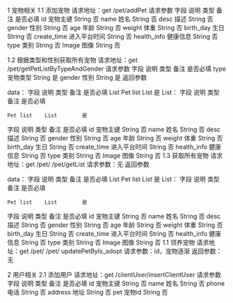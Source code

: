 1	宠物相关
1.1	添加宠物
请求地址：get /pet/addPet
请求参数
字段	说明	类型	备注	是否必填
id
	宠物主键	String		否
name
	姓名	String		否
desc
	描述	String		否
gender
	性别	String		否
age
	年龄	String		否
weight
	体重	String		否
birth_day
	生日	String		否
create_time
	进入平台时间	String		否
health_info
	健康信息	String		否
type
	类别	String		否
Image
	图像	String		否

1.2	根据类型和性别获取所有宠物
请求地址：get      /pet/getPetListByTypeAndGender
请求参数
字段	说明	类型	备注	是否必填
type
	宠物类型	String		是
gender
	性别	String		是
返回参数
 
data：
字段	说明	类型	备注	是否必填
List
	Pet list	List		是
List：
字段	说明	类型	备注	是否必填

	Pet list	List		是
字段	说明	类型	备注	是否必填
id
	宠物主键	String		否
name
	姓名	String		否
desc
	描述	String		否
gender
	性别	String		否
age
	年龄	String		否
weight
	体重	String		否
birth_day
	生日	String		否
create_time
	进入平台时间	String		否
health_info
	健康信息	String		否
type
	类别	String		否
Image
	图像	String		否
1.3	获取所有宠物
请求地址：get      /pet/ /pet/getList
请求参数：无
返回参数
 
data：
字段	说明	类型	备注	是否必填
List
	Pet list	List		是
List：
字段	说明	类型	备注	是否必填

	Pet list	List		是
字段	说明	类型	备注	是否必填
id
	宠物主键	String		否
name
	姓名	String		否
desc
	描述	String		否
gender
	性别	String		否
age
	年龄	String		否
weight
	体重	String		否
birth_day
	生日	String		否
create_time
	进入平台时间	String		否
health_info
	健康信息	String		否
type
	类别	String		否
Image
	图像	String		否
1.1	领养宠物
请求地址：get      /pet/ /pet/ updatePetByIs_adopt
请求参数：id，宠物逐渐
返回参数：无

2	用户相关
2.1	添加用户
请求地址：get   /clientUser/insertClientUser
请求参数
字段	说明	类型	备注	是否必填
id
	宠物主键	String		否
name
	姓名	String		否
phone
	电话	String		否
address
	地址	String		否
pet
	宠物id	String		否